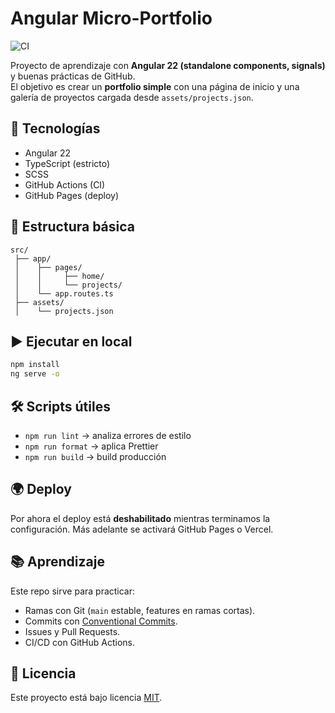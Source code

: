 # Angular Micro-Portfolio
![CI](https://github.com/vicentegm2/angular-micro-portfolio/actions/workflows/ci.yml/badge.svg)

Proyecto de aprendizaje con **Angular 22 (standalone components, signals)** y buenas prácticas de GitHub.  
El objetivo es crear un **portfolio simple** con una página de inicio y una galería de proyectos cargada desde `assets/projects.json`.

## 🚀 Tecnologías

- Angular 22
- TypeScript (estricto)
- SCSS
- GitHub Actions (CI)
- GitHub Pages (deploy)

## 📂 Estructura básica

```
src/
 ├── app/
 │    ├── pages/
 │    │     ├── home/
 │    │     └── projects/
 │    └── app.routes.ts
 ├── assets/
 │    └── projects.json
```

## ▶️ Ejecutar en local

```bash
npm install
ng serve -o
```

## 🛠️ Scripts útiles

- `npm run lint` → analiza errores de estilo
- `npm run format` → aplica Prettier
- `npm run build` → build producción

## 🌍 Deploy
Por ahora el deploy está **deshabilitado** mientras terminamos la configuración. Más adelante se activará GitHub Pages o Vercel.

## 📚 Aprendizaje

Este repo sirve para practicar:

- Ramas con Git (`main` estable, features en ramas cortas).
- Commits con [Conventional Commits](https://www.conventionalcommits.org/).
- Issues y Pull Requests.
- CI/CD con GitHub Actions.

## 📜 Licencia

Este proyecto está bajo licencia [MIT](./LICENSE).
